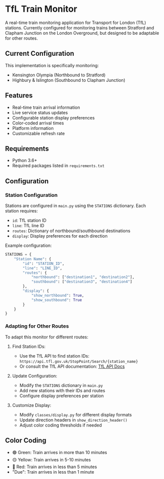 # TfL Train Monitor

A real-time train monitoring application for Transport for London (TfL) stations. Currently configured for monitoring trains between Stratford and Clapham Junction on the London Overground, but designed to be adaptable for other routes.

## Current Configuration

This implementation is specifically monitoring:
- Kensington Olympia (Northbound to Stratford)
- Highbury & Islington (Southbound to Clapham Junction)

## Features

- Real-time train arrival information
- Live service status updates
- Configurable station display preferences
- Color-coded arrival times
- Platform information
- Customizable refresh rate

## Requirements

- Python 3.6+
- Required packages listed in `requirements.txt`

## Configuration

### Station Configuration

Stations are configured in `main.py` using the `STATIONS` dictionary. Each station requires:
- `id`: TfL station ID
- `line`: TfL line ID
- `routes`: Dictionary of northbound/southbound destinations
- `display`: Display preferences for each direction

Example configuration:
```python
STATIONS = {
    "Station Name": {
        "id": "STATION_ID",
        "line": "LINE_ID",
        "routes": {
            "northbound": ["destination1", "destination2"],
            "southbound": ["destination3", "destination4"]
        },
        "display": {
            "show_northbound": True,
            "show_southbound": True
        }
    }
}
```

### Adapting for Other Routes

To adapt this monitor for different routes:

1. Find Station IDs:
   - Use the TfL API to find station IDs: `https://api.tfl.gov.uk/StopPoint/Search/{station_name}`
   - Or consult the TfL API documentation: [TfL API Docs](https://api.tfl.gov.uk/swagger/ui/index.html)

2. Update Configuration:
   - Modify the `STATIONS` dictionary in `main.py`
   - Add new stations with their IDs and routes
   - Configure display preferences per station

3. Customize Display:
   - Modify `classes/display.py` for different display formats
   - Update direction headers in `show_direction_header()`
   - Adjust color coding thresholds if needed

## Color Coding

- 🟢 Green: Train arrives in more than 10 minutes
- 🟡 Yellow: Train arrives in 5-10 minutes
- 🔴 Red: Train arrives in less than 5 minutes
- "Due": Train arrives in less than 1 minute
